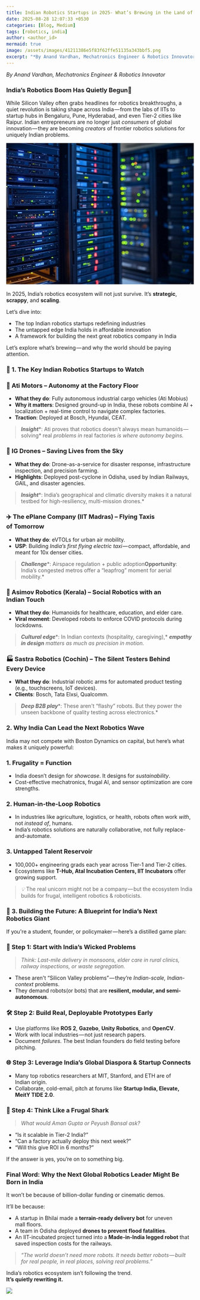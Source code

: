 ```yaml
---
title: Indian Robotics Startups in 2025- What’s Brewing in the Land of Innovation?
date: 2025-08-28 12:07:33 +0530
categories: [Blog, Medium]
tags: [robotics, india]
author: <author_id>
mermaid: true
image: /assets/images/41211386e5f83f62ffe51135a343bbf5.png
excerpt: "*By Anand Vardhan, Mechatronics Engineer & Robotics Innovator*..."
---
```


*By Anand Vardhan, Mechatronics Engineer & Robotics Innovator*

### India’s Robotics Boom Has Quietly Begun🚀

While Silicon Valley often grabs headlines for robotics breakthroughs, a quiet revolution is taking shape across India — from the labs of IITs to startup hubs in Bengaluru, Pune, Hyderabad, and even Tier-2 cities like Raipur. Indian entrepreneurs are no longer just *consumers* of global innovation — they are becoming *creators* of frontier robotics solutions for uniquely Indian problems.

![](/assets/images/8fc443734ce8f8e806ded9305e9d4c5d.jpeg)

In 2025, India’s robotics ecosystem will not just survive. It’s **strategic**, **scrappy**, and **scaling**.

Let’s dive into:

* The top Indian robotics startups redefining industries
* The untapped edge India holds in affordable innovation
* A framework for building the next great robotics company in India

Let’s explore what’s brewing — and why the world should be paying attention.

### 🔧 1. The Key Indian Robotics Startups to Watch

### 🦾 Ati Motors – Autonomy at the Factory Floor

* **What they do**: Fully autonomous industrial cargo vehicles (Ati Mobius)
* **Why it matters**: Designed ground-up in India, these robots combine AI + localization + real-time control to navigate complex factories.
* **Traction**: Deployed at Bosch, Hyundai, CEAT.

> ***Insight****: Ati proves that robotics doesn’t always mean humanoids — solving* real *problems in* real factories *is where autonomy begins.*

### 🚁 IG Drones – Saving Lives from the Sky

* **What they do**: Drone-as-a-service for disaster response, infrastructure inspection, and precision farming.
* **Highlights**: Deployed post-cyclone in Odisha, used by Indian Railways, GAIL, and disaster agencies.

> ***Insight****: India’s geographical and climatic diversity makes it a natural testbed for high-resiliency, multi-mission drones.*

### ✈️ The ePlane Company (IIT Madras) – Flying Taxis of Tomorrow

* **What they do**: eVTOLs for urban air mobility.
* **USP**: Building *India’s first flying electric taxi* — compact, affordable, and meant for 10x denser cities.

> ***Challenge****: Airspace regulation + public adoption****Opportunity****: India’s congested metros offer a “leapfrog” moment for aerial mobility.*

### 🤖 Asimov Robotics (Kerala) – Social Robotics with an Indian Touch

* **What they do**: Humanoids for healthcare, education, and elder care.
* **Viral moment**: Developed robots to enforce COVID protocols during lockdowns.

> ***Cultural edge****: In Indian contexts (hospitality, caregiving),* ***empathy in design*** *matters as much as precision in motion.*

### 🏭 Sastra Robotics (Cochin) – The Silent Testers Behind Every Device

* **What they do**: Industrial robotic arms for automated product testing (e.g., touchscreens, IoT devices).
* **Clients**: Bosch, Tata Elxsi, Qualcomm.

> ***Deep B2B play****: These aren't “flashy” robots. But they power the unseen backbone of quality testing across electronics.*

### 2. Why India Can Lead the Next Robotics Wave

India may not compete with Boston Dynamics on capital, but here’s what makes it uniquely powerful:

### 1. Frugality = Function

* India doesn’t design for *showcase*. It designs for *sustainability*.
* Cost-effective mechatronics, frugal AI, and sensor optimization are core strengths.

### 2. Human-in-the-Loop Robotics

* In industries like agriculture, logistics, or health, robots often work *with*, not *instead of*, humans.
* India’s robotics solutions are naturally collaborative, not fully replace-and-automate.

### 3. Untapped Talent Reservoir

* 100,000+ engineering grads each year across Tier-1 and Tier-2 cities.
* Ecosystems like **T-Hub, Atal Incubation Centers, IIT Incubators** offer growing support.

> *💡* The real unicorn might not be a company — but the ecosystem India builds for frugal, intelligent robotics & roboticists.

### 🧭 3. Building the Future: A Blueprint for India’s Next Robotics Giant

If you're a student, founder, or policymaker — here’s a distilled game plan:

### 🔬 Step 1: Start with India’s Wicked Problems

> *Think: Last-mile delivery in monsoons, elder care in rural clinics, railway inspections, or waste segregation.*

* These aren't “Silicon Valley problems” — they’re *Indian-scale, Indian-context* problems.
* They demand robots(or bots) that are **resilient, modular, and semi-autonomous**.

### 🛠️ Step 2: Build Real, Deployable Prototypes Early

* Use platforms like **ROS 2**, **Gazebo**, **Unity Robotics**, and **OpenCV**.
* Work with local industries — not just research papers.
* Document *failures*. The best Indian founders do field testing before pitching.

### 🌐 Step 3: Leverage India’s Global Diaspora & Startup Connects

* Many top robotics researchers at MIT, Stanford, and ETH are of Indian origin.
* Collaborate, cold-email, pitch at forums like **Startup India, Elevate, MeitY TIDE 2.0**.

### 💸 Step 4: Think Like a Frugal Shark

> *What would Aman Gupta or Peyush Bansal ask?*

* “Is it scalable in Tier-2 India?”
* “Can a factory actually deploy this next week?”
* “Will this give ROI in 6 months?”

If the answer is yes, you’re on to something big.

### Final Word: Why the Next Global Robotics Leader Might Be Born in India

It won’t be because of billion-dollar funding or cinematic demos.

It’ll be because:

* A startup in Bhilai made a **terrain-ready delivery bot** for uneven mall floors.
* A team in Odisha deployed **drones to prevent flood fatalities**.
* An IIT-incubated project turned into a **Made-in-India legged robot** that saved inspection costs for the railways.

> *“The world doesn’t need more robots. It needs better robots — built for real people, in real places, solving real problems.”*

India’s robotics ecosystem isn’t following the trend.  
 **It’s quietly rewriting it.**

![](/assets/images/41211386e5f83f62ffe51135a343bbf5.png)